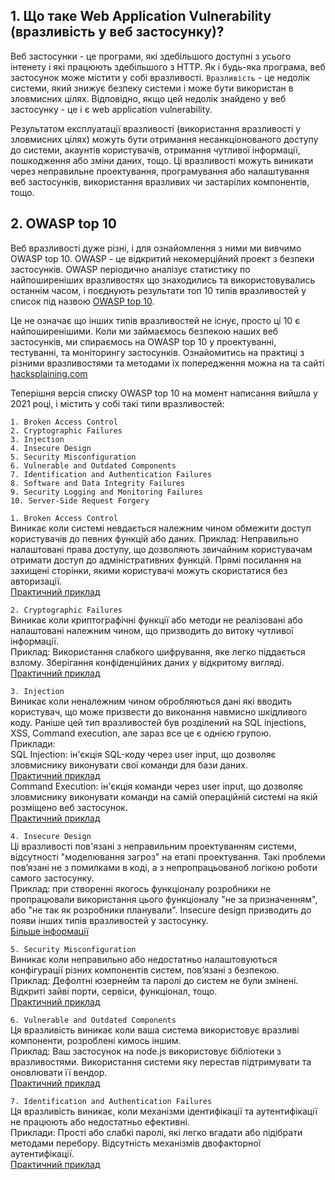 ## 1. Що таке Web Application Vulnerability (вразливість у веб застосунку)?

Веб застосунки - це програми, які здебільшого доступні з усього інтенету і які працюють здебільшого з HTTP. Як і будь-яка програма, веб застосунок може містити у собі вразливості. 
`Вразливість` - це недолік системи, який знижує безпеку системи і може бути використан в зловмисних цілях. Відповідно, якщо цей недолік знайдено у веб застосунку - це і є web application vulnerability.

Результатом експлуатації вразливості (використання вразливості у зловмисних цілях) можуть бути отримання несанкціонованого доступу до системи, акаунтів користувачів, отримання чутливої інформації, пошкодження або зміни даних, тощо. Ці вразливості можуть виникати через неправильне проектування, програмування або налаштування веб застосунків, використання вразливих чи застарілих компонентів, тощо.

## 2. OWASP top 10
Веб вразливості дуже різні, і для ознайомлення з ними ми вивчимо OWASP top 10. OWASP - це відкритий некомерційний проект з безпеки застосунків. OWASP періодично аналізує статистику по найпоширеніших вразливостях що знаходились та використовувались останнім часом, і поєднують результати топ 10 типів вразливостей у список під назвою [OWASP top 10](https://owasp.org/www-project-top-ten/).

Це не означає що інших типів вразливостей не існує, просто ці 10 є найпоширенішими. Коли ми займаємось безпекою наших веб застосунків, ми спираємось на OWASP top 10 у проектуванні, тестуванні, та моніторингу застосунків. Ознайомитись на практиці з різними вразливостями та методами їх попередження можна на та сайті [hacksplaining.com](https://hacksplaining.com/owasp)

Теперішня версія списку OWASP top 10 на момент написання вийшла у 2021 році, і містить у собі такі типи вразливостей:
```
1. Broken Access Control
2. Cryptographic Failures
3. Injection
4. Insecure Design
5. Security Misconfiguration
6. Vulnerable and Outdated Components
7. Identification and Authentication Failures
8. Software and Data Integrity Failures
9. Security Logging and Monitoring Failures
10. Server-Side Request Forgery
```

`1. Broken Access Control`  
Виникає коли системі невдається належним чином обмежити доступ користувачів до певних функцій або даних.
Приклад: Неправильно налаштовані права доступу, що дозволяють звичайним користувачам отримати доступ до адміністративних функцій. Прямі посилання на захищені сторінки, якими користувачі можуть скористатися без авторизації.  
[Практичний приклад](https://hacksplaining.com/lessons/broken-access-control/start)

`2. Cryptographic Failures`  
Виникає коли криптографічні функції або методи не реалізовані або налаштовані належним чином, що призводить до витоку чутливої інформації.  
Приклад: Використання слабкого шифрування, яке легко піддається взлому. Зберігання конфіденційних даних у відкритому вигляді.  
[Практичний приклад](https://hacksplaining.com/lessons/unencrypted-communication/start)

`3. Injection`  
Виникає коли неналежним чином обробляються дані які вводить користувач, що може призвести до виконання навмисно шкідливого коду. Раніше цей тип вразливостей був розділений на SQL injections, XSS, Command execution, але зараз все це є однією групою.  
Приклади:  
SQL Injection: ін'єкція SQL-коду через user input, що дозволяє зловмиснику виконувати свої команди для бази даних.  
[Практичний приклад](https://hacksplaining.com/lessons/sql-injection/start)  
Command Execution: ін'єкція команди через user input, що дозволяє зловмиснику виконувати команди на самій операційній системі на якій розміщено веб застосунок.  
[Практичний приклад](https://hacksplaining.com/lessons/command-execution/start)  

`4. Insecure Design`  
Ці вразливості пов'язані з неправильним проектуванням системи, відсутності "моделювання загроз" на етапі проектування. Такі проблеми повʼязані не з помилками в коді, а з непропрацьованоб логікою роботи самого застосунку.  
Приклад: при створенні якогось функціоналу розробники не пропрацювали використання цього функціоналу "не за призначенням", або "не так як розробники планували". Insecure design призводить до появи інших типів вразливостей у застосунку.  
[Більше інформації](https://hacksplaining.com/lessons/insecure-design/start)

`5. Security Misconfiguration`  
Виникає коли неправильно або недостатньо налаштовуються конфігурації різних компонентів систем, повʼязані з безпекою.  
Приклад: Дефолтні юзернейм та паролі до систем не були змінені. Відкриті зайві порти, сервіси, функціонал, тощо.  
[Практичний приклад](https://hacksplaining.com/lessons/lax-security-settings/start)  

`6. Vulnerable and Outdated Components`  
Ця вразливість виникає коли ваша система використовує вразливі компоненти, розроблені кимось іншим.  
Приклад: Ваш застосунок на node.js використовує бібліотеки з вразливостями. Використання системи яку перестав підтримувати та оновлювати її вендор.  
[Практичний приклад](https://hacksplaining.com/lessons/toxic-dependencies/start)

`7. Identification and Authentication Failures`  
Ця вразливість виникає, коли механізми ідентифікації та аутентифікації не працюють або недостатньо ефективні.  
Приклади: Прості або слабкі паролі, які легко вгадати або підібрати методами перебору. Відсутність механізмів двофакторної аутентифікації.  
[Практичний приклад](https://hacksplaining.com/lessons/weak-session/start)  

